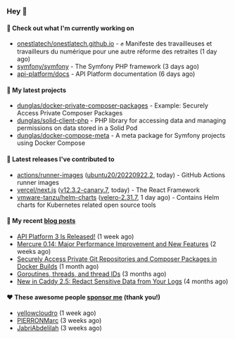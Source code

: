 ### Hey 👋

#### 👷 Check out what I'm currently working on

- [onestlatech/onestlatech.github.io](https://github.com/onestlatech/onestlatech.github.io) - ✊ Manifeste des travailleuses et travailleurs du numérique pour une autre réforme des retraites (1 day ago)
- [symfony/symfony](https://github.com/symfony/symfony) - The Symfony PHP framework (3 days ago)
- [api-platform/docs](https://github.com/api-platform/docs) - API Platform documentation (6 days ago)

#### 🌱 My latest projects

- [dunglas/docker-private-composer-packages](https://github.com/dunglas/docker-private-composer-packages) - Example: Securely Access Private Composer Packages
- [dunglas/solid-client-php](https://github.com/dunglas/solid-client-php) - PHP library for accessing data and managing permissions on data stored in a Solid Pod
- [dunglas/docker-compose-meta](https://github.com/dunglas/docker-compose-meta) - A meta package for Symfony projects using Docker Compose

#### 🔭 Latest releases I've contributed to

- [actions/runner-images](https://github.com/actions/runner-images) ([ubuntu20/20220922.2](https://github.com/actions/runner-images/releases/tag/ubuntu20%2F20220922.2), today) - GitHub Actions runner images
- [vercel/next.js](https://github.com/vercel/next.js) ([v12.3.2-canary.7](https://github.com/vercel/next.js/releases/tag/v12.3.2-canary.7), today) - The React Framework
- [vmware-tanzu/helm-charts](https://github.com/vmware-tanzu/helm-charts) ([velero-2.31.7](https://github.com/vmware-tanzu/helm-charts/releases/tag/velero-2.31.7), 1 day ago) - Contains Helm charts for Kubernetes related open source tools

#### 📜 My recent [blog posts](https://dunglas.fr)

- [API Platform 3 Is Released!](https://dunglas.dev/2022/09/api-platform-3-is-released/) (1 week ago)
- [Mercure 0.14: Major Performance Improvement and New Features](https://dunglas.dev/2022/09/mercure-0-14/) (2 weeks ago)
- [Securely Access Private Git Repositories and Composer Packages in Docker Builds](https://dunglas.dev/2022/08/securely-access-private-git-repositories-and-composer-packages-in-docker-builds/) (1 month ago)
- [Goroutines, threads, and thread IDs](https://dunglas.dev/2022/05/goroutines-threads-and-thread-ids/) (3 months ago)
- [New in Caddy 2.5: Redact Sensitive Data from Your Logs](https://dunglas.dev/2022/04/caddy-logging-security-improvements/) (4 months ago)

#### ❤️ These awesome people [sponsor me](https://github.com/sponsors/dunglas) (thank you!)

- [yellowcloudro](https://github.com/yellowcloudro) (1 week ago)
- [PIERRONMarc](https://github.com/PIERRONMarc) (3 weeks ago)
- [JabriAbdelilah](https://github.com/JabriAbdelilah) (3 weeks ago)
